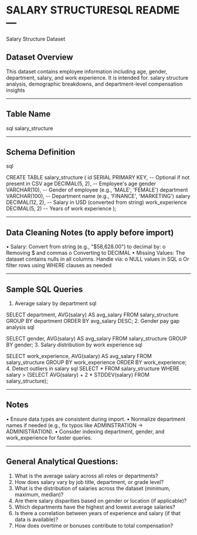 # SALARY STRUCTURESQL README — 
Salary Structure Dataset
##   Dataset Overview
This dataset contains employee information including age, gender, department, salary, and work experience. It is intended for. salary structure analysis, demographic breakdowns, and department-level compensation insights
________________________________________
## Table Name
sql
salary_structure
________________________________________
##  Schema Definition
sql

CREATE TABLE salary_structure (
    id SERIAL PRIMARY KEY,               -- Optional if not present in CSV
    age DECIMAL(5, 2),                   -- Employee's age
    gender VARCHAR(10),                  -- Gender of employee (e.g., 'MALE', 'FEMALE')
    department VARCHAR(100),             -- Department name (e.g., 'FINANCE', 'MARKETING')
    salary DECIMAL(12, 2),               -- Salary in USD (converted from string)
    work_experience DECIMAL(5, 2)        -- Years of work experience
);
________________________________________
## Data Cleaning Notes (to apply before import)
•	Salary: Convert from string (e.g., "$58,628.00") to decimal by:
o	Removing $ and commas
o	Converting to DECIMAL
•	Missing Values: The dataset contains nulls in all columns. Handle via:
o	NULL values in SQL
o	Or filter rows using WHERE clauses as needed
________________________________________
##  Sample SQL Queries
1. Average salary by department
sql

SELECT department, AVG(salary) AS avg_salary
FROM salary_structure
GROUP BY department
ORDER BY avg_salary DESC;
2. Gender pay gap analysis
sql

SELECT gender, AVG(salary) AS avg_salary
FROM salary_structure
GROUP BY gender;
3. Salary distribution by work experience
sql

SELECT work_experience, AVG(salary) AS avg_salary
FROM salary_structure
GROUP BY work_experience
ORDER BY work_experience;
4. Detect outliers in salary
sql
SELECT *
FROM salary_structure
WHERE salary > (SELECT AVG(salary) + 2 * STDDEV(salary) FROM salary_structure);
________________________________________
##  Notes
•	Ensure data types are consistent during import.
•	Normalize department names if needed (e.g., fix typos like ADMINSTRATION → ADMINISTRATION).
•	Consider indexing department, gender, and work_experience for faster queries.
________________________________________
## General Analytical Questions:
1.	What is the average salary across all roles or departments?
2.	How does salary vary by job title, department, or grade level?
3.	What is the distribution of salaries across the dataset (minimum, maximum, median)?
4.	Are there salary disparities based on gender or location (if applicable)?
5.	Which departments have the highest and lowest average salaries?
6.	Is there a correlation between years of experience and salary (if that data is available)?
7.	How does overtime or bonuses contribute to total compensation?


